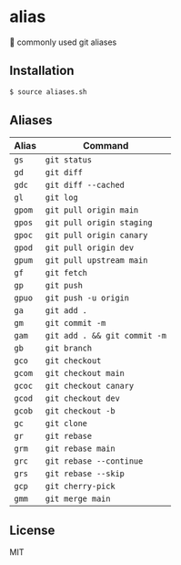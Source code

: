 # alias
📝 commonly used git aliases

## Installation

```bash
$ source aliases.sh
```

## Aliases

| Alias | Command |
|-------|---------|
| `gs`  | `git status` |
| `gd`  | `git diff` |
| `gdc`  | `git diff --cached` |
| `gl`  | `git log` |
| `gpom` | `git pull origin main` |
| `gpos` | `git pull origin staging` |
| `gpoc` | `git pull origin canary` |
| `gpod` | `git pull origin dev` |
| `gpum` | `git pull upstream main` |
| `gf` | `git fetch` |
| `gp`   | `git push` |
| `gpuo`   | `git push -u origin` |
| `ga`   | `git add .` |
| `gm`   | `git commit -m` |
| `gam`  | `git add . && git commit -m` |
| `gb`   | `git branch` |
| `gco`  | `git checkout` |
| `gcom`  | `git checkout main` |
| `gcoc`  | `git checkout canary` |
| `gcod`  | `git checkout dev` |
| `gcob`  | `git checkout -b` |
| `gc`  | `git clone` |
| `gr`  | `git rebase` |
| `grm`  | `git rebase main` |
| `grc`  | `git rebase --continue` |
| `grs`  | `git rebase --skip` |
| `gcp` | `git cherry-pick` |
| `gmm` | `git merge main` |

## License

  MIT

